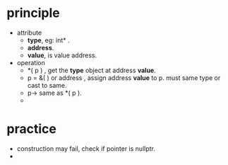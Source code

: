 # principle
- attribute
	- **type**, eg: int* .
	- **address**.
	- **value**, is value address.
- operation
	- *( p ) , get the **type** object at address **value**.
	- p = &( ) or address , assign address **value** to p. must same type or cast to same.
	- p-> same as *( p ). 
	- 
# practice
- construction may fail, check if pointer is nullptr.
- 